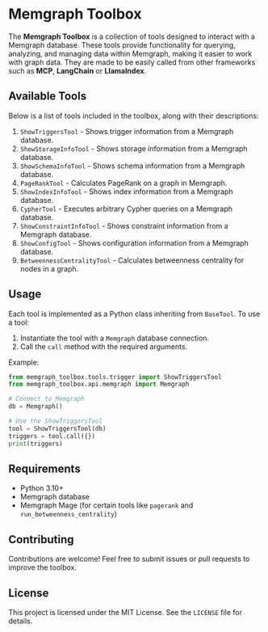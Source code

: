 # Memgraph Toolbox

The **Memgraph Toolbox** is a collection of tools designed to interact with a
Memgraph database. These tools provide functionality for querying, analyzing,
and managing data within Memgraph, making it easier to work with graph data.
They are made to be easily called from other frameworks such as
**MCP**, **LangChain** or **LlamaIndex**.

## Available Tools

Below is a list of tools included in the toolbox, along with their descriptions:

1. `ShowTriggersTool` - Shows trigger information from a Memgraph database.
2. `ShowStorageInfoTool` - Shows storage information from a Memgraph database.
3. `ShowSchemaInfoTool` - Shows schema information from a Memgraph database.
4. `PageRankTool` - Calculates PageRank on a graph in Memgraph.
5. `ShowIndexInfoTool` - Shows index information from a Memgraph database.
6. `CypherTool` - Executes arbitrary Cypher queries on a Memgraph database.
7. `ShowConstraintInfoTool` - Shows constraint information from a Memgraph database.
8. `ShowConfigTool` - Shows configuration information from a Memgraph database.
9. `BetweennessCentralityTool` - Calculates betweenness centrality for nodes in a graph.

## Usage

Each tool is implemented as a Python class inheriting from `BaseTool`. To use a
tool:

1. Instantiate the tool with a `Memgraph` database connection.
2. Call the `call` method with the required arguments.

Example:

```python
from memgraph_toolbox.tools.trigger import ShowTriggersTool
from memgraph_toolbox.api.memgraph import Memgraph

# Connect to Memgraph
db = Memgraph()

# Use the ShowTriggersTool
tool = ShowTriggersTool(db)
triggers = tool.call({})
print(triggers)
```

## Requirements

- Python 3.10+
- Memgraph database
- Memgraph Mage (for certain tools like `pagerank` and `run_betweenness_centrality`)

## Contributing

Contributions are welcome! Feel free to submit issues or pull requests to
improve the toolbox.

## License

This project is licensed under the MIT License. See the `LICENSE` file for
details.
